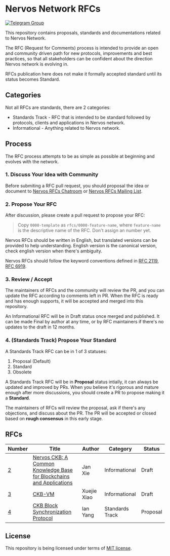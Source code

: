 # Nervos Network RFCs

[![Telegram Group](https://cdn.rawgit.com/Patrolavia/telegram-badge/8fe3382b/chat.svg)](https://t.me/nervos_rfcs)

This repository contains proposals, standards and documentations related to Nervos Network.

The RFC (Request for Comments) process is intended to provide an open and community driven path for new protocols, improvements and best practices, so that all stakeholders can be confident about the direction Nervos network is evolving in.

RFCs publication here does not make it formally accepted standard until its status becomes Standard.

## Categories

Not all RFCs are standards, there are 2 categories:

* Standards Track - RFC that is intended to be standard followed by protocols, clients and applications in Nervos network.
* Informational - Anything related to Nervos network.

## Process

The RFC process attempts to be as simple as possible at beginning and evolves with the network.

### 1. Discuss Your Idea with Community

Before submiting a RFC pull request, you should proposal the idea or document to [Nervos RFCs Chatroom](https://t.me/nervos_rfcs) or [Nervos RFCs Mailing List](#).

### 2. Propose Your RFC

After discussion, please create a pull request to propose your RFC:

> Copy `0000-template` as `rfcs/0000-feature-name`, where `feature-name` is the descriptive name of the RFC. Don't assign an number yet.

Nervos RFCs should be written in English, but translated versions can be provided to help understanding. English version is the canonical version, check english version when there's ambiguity.

Nervos RFCs should follow the keyword conventions defined in [RFC 2119](https://tools.ietf.org/html/rfc2119), [RFC 6919](https://tools.ietf.org/html/rfc6919).

### 3. Review / Accept

The maintainers of RFCs and the community will review the PR, and you can update the RFC according to comments left in PR. When the RFC is ready and has enough supports, it will be accepted and merged into this repository.

An Informational RFC will be in Draft status once merged and published. It can be made Final by author at any time, or by RFC maintainers if there's no updates to the draft in 12 months.

### 4. (Standards Track) Propose Your Standard

A Standards Track RFC can be in 1 of 3 statuses:

1. Proposal (Default)
2. Standard
3. Obsolete

A Standards Track RFC will be in **Proposal** status intially, it can always be updated and improved by PRs. When you believe it's rigorous and mature enough after more discussions, you should create a PR to propose making it a **Standard**.

The maintainers of RFCs will review the proposal, ask if there's any objections, and discuss about the PR. The PR will be accepted or closed based on **rough consensus** in this early stage.

## RFCs

| Number | Title | Author | Category | Status |
|--------|-------|--------|----------|--------|
| [2](https://github.com/nervosnetwork/rfcs/tree/master/rfcs/0002-ckb) | [Nervos CKB: A Common Knowledge Base for Blockchains and Applications](https://github.com/nervosnetwork/rfcs/blob/master/rfcs/0002-ckb/0002-ckb.md) | Jan Xie | Informational | Draft |
| [3](https://github.com/nervosnetwork/rfcs/tree/master/rfcs/0003-ckb-vm) | [CKB-VM](https://github.com/nervosnetwork/rfcs/blob/master/rfcs/0003-ckb-vm/0003-ckb-vm.md) | Xuejie Xiao | Informational | Draft |
| [4](https://github.com/nervosnetwork/rfcs/tree/master/rfcs/0004-ckb-block-sync) | [CKB Block Synchronization Protocol](https://github.com/nervosnetwork/rfcs/blob/master/rfcs/0004-ckb-block-sync/0004-ckb-block-sync.md) | Ian Yang | Standards Track | Proposal |

## License

This repository is being licensed under terms of [MIT license](LICENSE).
